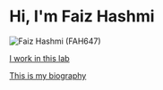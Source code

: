 # Hi, I'm Faiz Hashmi 
![Faiz Hashmi (FAH647)](https://user-images.githubusercontent.com/79614293/140413060-cc274944-c32e-4ad6-91ec-28f64e30a7a4.jpeg)

[I work in this lab](https://www.centerforappliedcogsci.com)

[This is my biography](MyBio.md)
